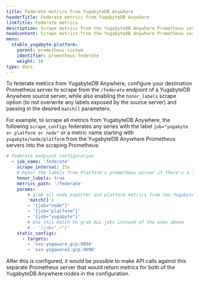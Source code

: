 ```yaml
---
title: Federate metrics from YugabyteDB Anywhere
headerTitle: Federate metrics from YugabyteDB Anywhere
linkTitle: Federate metrics
description: Scrape metrics from the YugabyteDB Anywhere Prometheus server
headcontent: Scrape metrics from the YugabyteDB Anywhere Prometheus server
menu:
  stable_yugabyte-platform:
    parent: prometheus-custom
    identifier: prometheus-federate
    weight: 10
type: docs
---
```


To federate metrics from YugabyteDB Anywhere, configure your destination Prometheus server to scrape from the `/federate` endpoint of a YugabyteDB Anywhere source server, while also enabling the `honor_labels` scrape option (to not overwrite any labels exposed by the source server) and passing in the desired `match[]` parameters.

For example, to scrape all metrics from YugabyteDB Anywhere, the following `scrape_configs` federates any series with the label `job="yugabyte or platform or node"` or a metric name starting with `yugabyte/node/platform` from the YugabyteDB Anywhere Prometheus servers into the scraping Prometheus:

```yaml
# federate endpoint configuration
  - job_name: 'federate'
    scrape_interval: 15s
    # honor the labels from Platform's prometheus server if there's a label conflict
    honor_labels: true
    metrics_path: '/federate'
    params:
        # grab all node_exporter and platform metrics from two Yugabyte Platform nodes
        'match[]':
        - '{job="node"}'
        - '{job="platform"}'
        - '{job="yugabyte"}'
        # Use this match to grab ALL jobs instead of the ones above
        # - '{job=".+"}'
    static_configs:
      - targets:
        - 'xxx-yugaware.gcp:9090'
        - 'xxx-yugaware2.gcp:9090'
```

After this is configured, it would be possible to make API calls against this separate Prometheus server that would return metrics for both of the YugabyteDB Anywhere nodes in the configuration.
